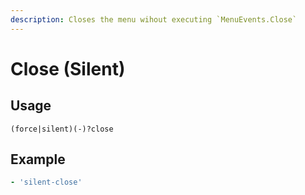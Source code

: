 ```yaml
---
description: Closes the menu wihout executing `MenuEvents.Close`
---
```


# Close \(Silent\)

## Usage

```text
(force|silent)(-)?close
```

## Example

```yaml
- 'silent-close'
```

